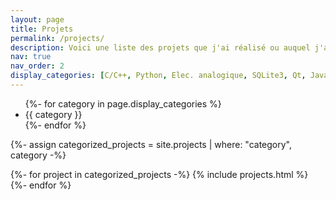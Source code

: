 ```yaml
---
layout: page
title: Projets
permalink: /projects/
description: Voici une liste des projets que j'ai réalisé ou auquel j'ai participé.
nav: true
nav_order: 2
display_categories: [C/C++, Python, Elec. analogique, SQLite3, Qt, Java, Kotlin, Rust, Elec. numérique, Conception méca. (CAO)]
---
```

<!-- pages/projects.md -->
<div class="projects">
  <nav id="navbar" class="navbar navbar-light navbar-expand-sm">
    <div class="container">
      <div class="collapse navbar-collapse text-right" id="navbarNav">
        <ul class="navbar-nav ml-auto flex-nowrap">
          <!-- Categories -->
          {%- for category in page.display_categories %}
          <li class="nav-item ">
            <nobr><a class="nav-link">{{ category }}</a></nobr>
          </li>
          {%- endfor %}
        </ul>
      </div>
    </div>
  </nav>

  <!-- Generate cards for each project -->
  {%- assign categorized_projects = site.projects | where: "category", category -%}
  <div class="grid">
    {%- for project in categorized_projects -%}
      {% include projects.html %}
    {%- endfor %}
  </div>
</div>

